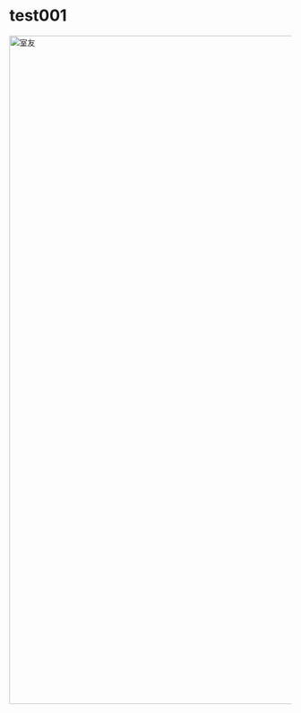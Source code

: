 # test001

<img width="1194" alt="室友" src="https://user-images.githubusercontent.com/105471002/170250483-8cfa0fa2-3deb-49e6-8a3a-f8abd213bbee.png">
